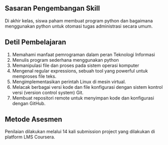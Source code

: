 ## Sasaran Pengembangan Skill
Di akhir kelas, siswa paham membuat program python dan bagaimana menggunakan python untuk otomasi tugas administrasi secara umum.
  
## Detil Pembelajaran
1. Memahami manfaat pemrograman dalam peran Teknologi Informasi
2. Menulis program sederhana menggunakan python
3. Memanipulasi file dan proses pada sistem operasi komputer
4. Mengenal regular expressions, sebuah tool yang powerful untuk memproses file teks. 
5. Mengimplementasikan perintah Linux di mesin virtual.
6. Melacak berbagai versi kode dan file konfigurasi dengan sistem kontrol versi (version control system) Git.
7. Membuat repositori remote untuk menyimpan kode dan konfigurasi dengan GitHub.
  
## Metode Asesmen
Penilaian dilakukan melalui 14 kali submission project yang dilakukan di platform LMS Coursera.